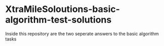 # XtraMileSoloutions-basic-algorithm-test-solutions
Inside this repository are the two seperate answers to the basic algorithm tasks
